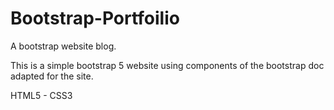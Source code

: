 # Bootstrap-Portfoilio
A bootstrap website blog.

This is a simple bootstrap 5 website using components of the bootstrap doc adapted for the site.

HTML5 - CSS3
